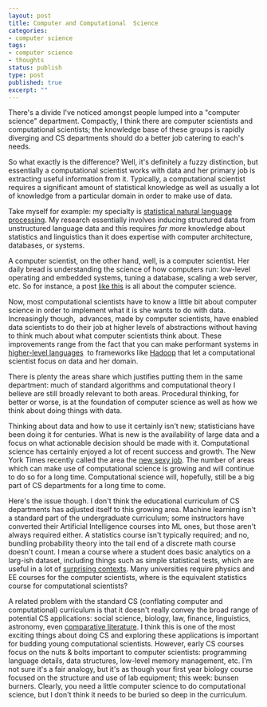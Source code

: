 ```yaml
---
layout: post
title: Computer and Computational  Science
categories:
- computer science
tags:
- computer science
- thoughts
status: publish
type: post
published: true
excerpt: ""
---
```

There's a divide I've noticed amongst people lumped into a "computer science" department. Compactly, I think there are computer scientists and computational scientists; the knowledge base of these groups is rapidly diverging and CS departments should do a better job catering to each's needs.

So what exactly is the difference? Well, it's definitely a fuzzy distinction, but essentially a computational scientist works with data and her primary job is extracting useful information from it. Typically, a computational scientist requires a significant amount of statistical knowledge as well as usually a lot of knowledge from a particular domain in order to make use of data.

Take myself for example: my specialty is <a href="http://en.wikipedia.org/wiki/Natural_language_processing">statistical natural language processing</a>. My research essentially involves inducing structured data
from unstructured language data and this requires <em>far more</em> knowledge about statistics and linguistics than it does expertise with computer architecture, databases, or systems.

A computer scientist, on the other hand, well, is a computer scientist. Her daily bread is understanding the science of how computers run: low-level operating and embedded systems, tuning a database, scaling a web server, etc. So for instance, a post <a href="http://al3x.net/2010/07/27/node.html">like this</a> is all about the computer science.

Now, most computational scientists have to know a little bit about computer science in order to implement what it is she wants to do with data. Increasingly though,  advances, made by computer scientists, have enabled data scientists to do their job at higher levels of abstractions without having to think much about what computer scientists think about. These improvements range from the fact that you can make performant systems in <a href="http://clojure.org">higher-level languages</a>  to frameworks like <a href="http://hadoop.apache.org/">Hadoop</a> that let a computational scientist focus on data and her domain.

There is plenty the areas share which justifies putting them in the same department: much of standard algorithms and computational theory I believe are still broadly relevant to both areas. Procedural thinking, for better or worse, is at the foundation of computer science as well as how we think about doing things with data.

Thinking about data and how to use it certainly isn't new; statisticians have been doing it for centuries. What is new is the availability of large data and a focus on what actionable decision should be made with it. Computational science has certainly enjoyed a lot of recent success and growth. The New York Times recently called the area the <a href="http://www.nytimes.com/2009/08/06/technology/06stats.html">new sexy job</a>. The number of areas which can make use of computational science is growing and will continue to do so for a long time. Computational science will, hopefully, still be a big part of CS departments for a long time to come.

Here's the issue though. I don't think the educational curriculum of CS departments has adjusted itself to this growing area. Machine learning isn't a standard part of the undergraduate curriculum; some instructors have converted their Artificial Intelligence courses into ML ones, but those aren't always required either. A statistics course isn't typically required; and no, bundling probability theory into the tail end of a  discrete math course doesn't count. I mean a course where a student does basic analytics on a larg-ish dataset, including things such as simple statistical tests, which are useful in a lot of <a href="http://www.niemanlab.org/2009/10/how-the-huffington-post-uses-real-time-testing-to-write-better-headlines/">surprising contexts</a>. Many universities require physics and  EE courses for the computer scientists, where is the equivalent statistics course for computational scientists?

A related problem with the standard CS (conflating computer and computational) curriculum is that it doesn't really convey the broad range of potential CS applications: social science, biology, law, finance, linguistics, astronomy, even <a href="http://aclweb.org/anthology-new/P/P10/P10-1015.pdf">comparative literature</a>. I think this is one of the most exciting things about doing CS and exploring these applications is important for budding young computational scientists. However, early  CS courses focus on the nuts &amp; bolts important to computer scientists: programming language details, data structures, low-level memory management, etc. I'm not sure it's a fair analogy, but it's as though your first year biology course focused on the structure and use of lab equipment; this week: bunsen burners. Clearly, you need a little computer science to do computational science, but I don't think it needs to be buried so deep in the curriculum.
